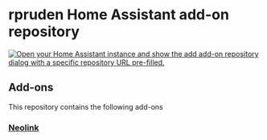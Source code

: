 # rpruden Home Assistant add-on repository

[![Open your Home Assistant instance and show the add add-on repository dialog with a specific repository URL pre-filled.](https://my.home-assistant.io/badges/supervisor_add_addon_repository.svg)](https://my.home-assistant.io/redirect/supervisor_add_addon_repository/?repository_url=https%3A%2F%2Fgithub.com%2Frpruden%2Fhassio-addons)

## Add-ons

This repository contains the following add-ons

### [Neolink](./neolink)
